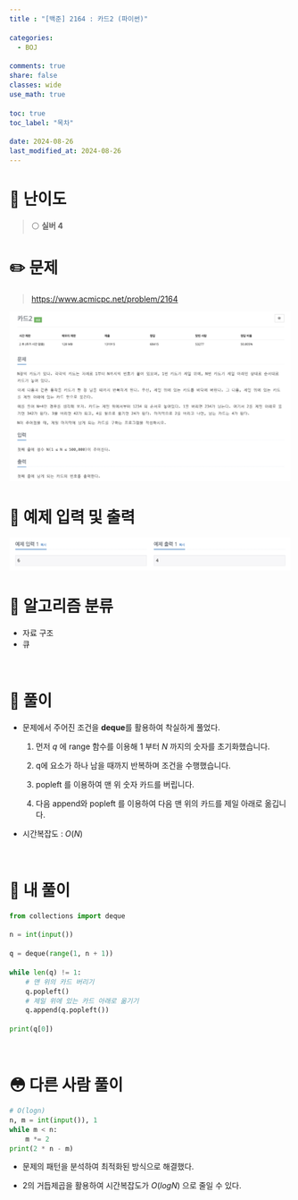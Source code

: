 ```yaml
---
title : "[백준] 2164 : 카드2 (파이썬)"

categories:
  - BOJ

comments: true
share: false
classes: wide
use_math: true

toc: true
toc_label: "목차"

date: 2024-08-26
last_modified_at: 2024-08-26
---
```


# 🔎 난이도
> ⚪️ **실버 4**

# ✏️ 문제
> <https://www.acmicpc.net/problem/2164>  

<img src = "/assets/images/Coding_test/Boj/BOJ_2164_1.png" />
<br>

# 🤖 예제 입력 및 출력

<img src = "/assets/images/Coding_test/Boj/BOJ_2164_2.png" />

<br>

# 📑 알고리즘 분류

* 자료 구조  
* 큐

<br>

# 🧐 풀이

- 문제에서 주어진 조건을 **deque**를 활용하여 착실하게 풀었다.

  1. 먼저 $q$ 에 range 함수를 이용해 $1$ 부터 $N$ 까지의 숫자를 초기화했습니다.

  2. q에 요소가 하나 남을 때까지 반복하며 조건을 수행했습니다.

  3. popleft 를 이용하여 맨 위 숫자 카드를 버립니다.

  4. 다음 append와 popleft 를 이용하여 다음 맨 위의 카드를 제일 아래로 옮깁니다.

- 시간복잡도 : $O(N)$

 
<br>

# 📝 내 풀이
``` python
from collections import deque

n = int(input())

q = deque(range(1, n + 1))

while len(q) != 1:
    # 맨 위의 카드 버리기
    q.popleft()
    # 제일 위에 있는 카드 아래로 옮기기
    q.append(q.popleft())

print(q[0])
```

<br>

# 😳 다른 사람 풀이

```python
# O(logn)
n, m = int(input()), 1
while m < n:  
    m *= 2
print(2 * n - m)
```

- 문제의 패턴을 분석하여 최적화된 방식으로 해결했다.

- 2의 거듭제곱을 활용하여 시간복잡도가 $O(logN)$ 으로 줄일 수 있다.